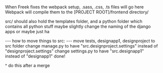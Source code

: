 When Freek fixes the webpack setup, .sass, .css, .ts files will go here
Webpack will compile them to the [PROJECT ROOT]/frontend directory/

src/ should also hold the templates folder, and a python folder which contains all python stuff
maybe slightly change the naming of the django apps
or maybe just ha

--- how to move things to src: ---
move tests, designapp1, designproject to src folder
change manage.py to have "src.designproject.settings" instead of "designproject.settings"
change settings.py to have "src.designapp1" instead of "designapp1"
done!

^ do this after a merge